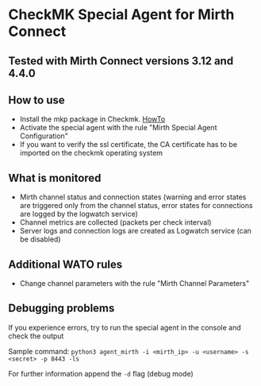 # CheckMK Special Agent for Mirth Connect

## Tested with Mirth Connect versions 3.12 and 4.4.0

## How to use
- Install the mkp package in Checkmk. [HowTo](https://docs.checkmk.com/latest/en/mkps.html)
- Activate the special agent with the rule "Mirth Special Agent Configuration"
- If you want to verify the ssl certificate, the CA certificate has to be imported on the checkmk operating system

## What is monitored

- Mirth channel status and connection states (warning and error states are triggered only from the channel status, error states for connections are logged by the logwatch service)
- Channel metrics are collected (packets per check interval)
- Server logs and connection logs are created as Logwatch service (can be disabled)

## Additional WATO rules

- Change channel parameters with the rule "Mirth Channel Parameters"

## Debugging problems
If you experience errors, try to run the special agent in the console and check the output

Sample command: ```python3 agent_mirth -i <mirth_ip> -u <username> -s <secret> -p 8443 -ls```

For further information append the ```-d``` flag (debug mode)
